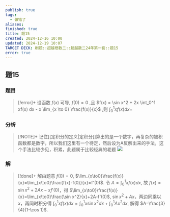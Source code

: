 ```yaml
---
publish: true
tags:
  - 做错了
aliases: 
finished: true
title: 题15
created: 2024-12-16 10:00
updated: 2024-12-19 10:07
TARGET DECK: 刷题::超越卷数二::超越数二24年第一套::题15
error: true
---
```

## 题15
### 题目
> [!error]+
> 设函数 $f(x)$ 可导, $f(0) = 0$ ,且 $f(x) = \sin x^2 + 2x \int_0^1 xf(x) dx - x \lim_{x \to 0} \frac{f(x)}{x}$ ,则 $\int_0^1 xf(x) dx =$
### 分析
> [!NOTE]+
> 记住[[定积分的定义|定积分]]算出的是一个数字，再复杂的被积函数都是数字，所以我们这里有一个待定，然后设为A反解出来的手法，这个手法比较少见，积累，此题属于比较经典的老题
> ![](https://img.hwenyi.live/202412191806689.webp)
### 解
> [!done]+
> 解由题意
>  $f(0)=0$, $\lim_{x\to0}\frac{f(x)}{x}=\lim_{x\to0}\frac{f(x)-f(0)}{x}=f'(0)$.
> 令 $A=\int_{0}^{1}xf(x)dx$, 故 $f(x)=\sin x^2+2Ax-xf'(0)$，得
> $\lim_{x\to0}\frac{f(x)}{x}=\lim_{x\to0}\frac{\sin x^2}{x}+2A-f'(0)$,
> $\sin x^2+Ax$，两边同乘以 $x$，再同时积分得
> $\int_{0}^{1}xf(x)dx=\int_{0}^{1}x\sin x^2 dx+\int_{0}^{1}Ax^2 dx$,
> 解得 $A=\frac{3}{4}(1-\cos 1)$.